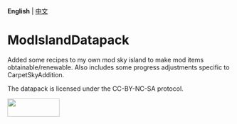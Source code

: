 **English** | [中文](docs/README_zh-cn.md)

# ModIslandDatapack

Added some recipes to my own mod sky island to make mod items obtainable/renewable. Also includes some progress adjustments specific to CarpetSkyAddition.

The datapack is licensed under the CC-BY-NC-SA protocol.

<a href="https://creativecommons.org/licenses/by-nc-sa/4.0/"><img decoding="async" loading="lazy" src="https://mirrors.creativecommons.org/presskit/buttons/88x31/png/by-nc-sa.png" width="117" height="41"></a>
